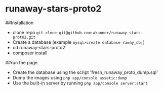 # runaway-stars-proto2

##Installation

* clone repo `git clone git@github.com:akanner/runaway-stars-proto2.git`
* Create a database (example `mysql>create database raway_db;`)
* cd runaway-stars-proto2
* composer install

##run the page

* Create the database using the script 'fresh_runaway_proto_dump.sql'
* Dump the images using `php app/console assetic:dump`
* Use the built-in server by running `php app/console server:start`

